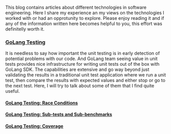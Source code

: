 This blog contains articles about different technologies in software engineering. Here I share my experience an my views on the technologies I worked with or had an opprotunity to explore. Please enjoy reading it and if any of the information written here becomes helpful to you, this effort was definitelly worth it.

[<h3>GoLang Testing</h3>]()

It is needless to say how important the unit testing is in early detection of potential problems with our code. And GoLang team seeing value in unit tests provides nice infrastructure for writing unit tests out of the box with GoLang SDK. The capabilities are extensive and go way beyond just validating the results in a traditional unit test application where we run a unit test, then compare the results with expected values and either stop or go to the next test. Here, I will try to talk about some of them that I find quite useful.

[<h4>GoLang Testing: Race Conditions</h4>](articles/golang-testing-features/race-conditions/README.md)

[<h4>GoLang Testing: Sub-tests and Sub-benchmarks</h4>](articles/golang-testing-features/sub-tests-benchmarks/README.md)

[<h4>GoLang Testing: Coverage</h4>](articles/golang-testing-features/test-coverage/README.md)